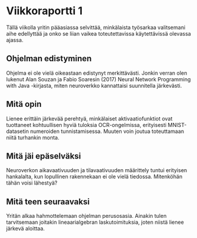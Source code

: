 # Viikkoraportti 1

Tällä viikolla yritin pääasiassa selvittää, minkälaista työsarkaa valitsemani aihe edellyttää ja onko se liian vaikea toteutettavissa käytettävissä olevassa ajassa. 

## Ohjelman edistyminen

Ohjelma ei ole vielä oikeastaan edistynyt merkittävästi. Jonkin verran olen lukenut Alan Souzan ja Fabio Soaresin (2017) Neural Network Programming with Java -kirjasta, miten neuroverkko kannattaisi suunnitella järkevästi.
 
## Mitä opin

Lienee erittäin järkevää perehtyä, minkälaiset aktivaatiofunktiot ovat tuottaneet kohtuullisen hyviä tuloksia OCR-ongelmissa, erityisesti MNIST-datasetin numeroiden tunnistamisessa. Muuten voin joutua toteuttamaan niitä turhankin monta.

## Mitä jäi epäselväksi

Neuroverkon aikavaativuuden ja tilavaativuuden määrittely tuntui erityisen hankalalta, kun lopullinen rakennekaan ei ole vielä tiedossa. Mitenköhän tähän voisi lähestyä?


## Mitä teen seuraavaksi

Yritän alkaa hahmottelemaan ohjelman perusosasia. Ainakin tulen tarvitsemaan joitakin lineaarialgebran laskutoimituksia, joten niistä lienee järkevä aloittaa.